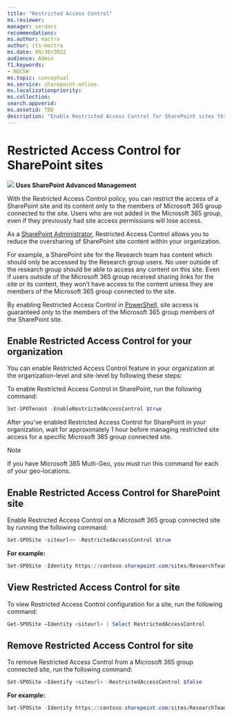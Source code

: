 ```yaml
---
title: "Restricted Access Control"
ms.reviewer: 
manager: serdars
recommendations: 
ms.author: mactra
author: its-mactra
ms.date: 09/30/2022
audience: Admin
f1.keywords:
- NOCSH 
ms.topic: conceptual
ms.service: sharepoint-online
ms.localizationpriority: 
ms.collection:  
search.appverid:
ms.assetid: TBD
description: "Enable Restricted Access Control for SharePoint sites through Microsoft 365 Group Membership"
---
```

# Restricted Access Control for SharePoint sites

![](/media/yes.png) **Uses SharePoint Advanced Management**

With the Restricted Access Control policy, you can restrict the access of a SharePoint site and its content only to the members of Microsoft 365 group connected to the site. Users who are not added in the Microsoft 365 group, even if they previously had site access permissions will lose access.

As a [SharePoint Administrator](sharepoint-admin-role.md), Restricted Access Control allows you to reduce the oversharing of SharePoint site content within your organization.

For example, a SharePoint site for the Research team has content which should only be accessed by the Research group users. No user outside of the research group should be able to access any content on this site. Even if users outside of the Microsoft 365 group received sharing links for the site or its content, they won’t have access to the content unless they are members of the Microsoft 365 group connected to the site.

By enabling Restricted Access Control in [PowerShell](https://go.microsoft.com/fwlink/p/?LinkId=255251), site access is guaranteed only to the members of the Microsoft 365 group members of the SharePoint site.

## Enable Restricted Access Control for your organization

You can enable Restricted Access Control feature in your organization at the organization-level and site-level by following these steps:

To enable Restricted Access Control in SharePoint, run the following command:

```Powershell
Set-SPOTenant -EnableRestrictedAccessControl $true
```

After you've enabled Restricted Access Control for SharePoint in your organization, wait for approximately 1 hour before managing restricted site access for a specific Microsoft 365 group connected site.

> [!NOTE]
> If you have Microsoft 365 Multi-Geo, you must run this command for each of your geo-locations.

## Enable Restricted Access Control for SharePoint site

Enable Restricted Access Control on a Microsoft 365 group connected site by running the following command:

```Powershell
Set-SPOSite -siteurl<> -RestrictedAccessControl $true
```

**For example:**

```Powershell
Set-SPOSite -Identity https://contoso.sharepoint.com/sites/ResearchTeamSite -RestrictedAccessControl $true
```

## View Restricted Access Control for site

To view Restricted Access Control configuration for a site, run the following command:

```Powershell
Get-SPOSite –Identity <siteurl> | Select RestrictedAccessControl
```

## Remove Restricted Access Control for site

To remove Restricted Access Control from a Microsoft 365 group connected site, run the following command:

```Powershell
Set-SPOSite –Identify <siteurl> -RestrictedAccessControl $false
```

**For example:**

```Powershell
Set-SPOSite -Identity https://contoso.sharepoint.com/sites/ResearchTeamSite-RestrictedAccessControl $false
```
